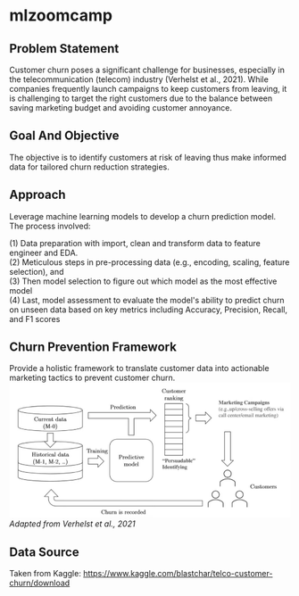 # mlzoomcamp

## Problem Statement  
Customer churn poses a significant challenge for businesses, especially in the telecommunication (telecom) industry (Verhelst et al., 2021). While companies frequently launch campaigns to keep customers from leaving, it is challenging to target the right customers due to the balance between saving marketing budget and avoiding customer annoyance.

## Goal And Objective
The objective is to identify customers at risk of leaving thus make informed data for tailored churn reduction strategies.

## Approach
Leverage machine learning models to develop a churn prediction model. The process involved:

(1) Data preparation with import, clean and transform data to feature engineer and EDA.  
(2) Meticulous steps in pre-processing data (e.g., encoding, scaling, feature selection), and  
(3) Then model selection to figure out which model as the most effective model  
(4) Last, model assessment to evaluate the model's ability to predict churn on unseen data based on key metrics including Accuracy, Precision, Recall, and F1 scores

## Churn Prevention Framework
Provide a holistic framework to translate customer data into actionable marketing tactics to prevent customer churn.
![framework.png](framework.png)
*Adapted from Verhelst et al., 2021*
## Data Source
Taken from Kaggle: https://www.kaggle.com/blastchar/telco-customer-churn/download
